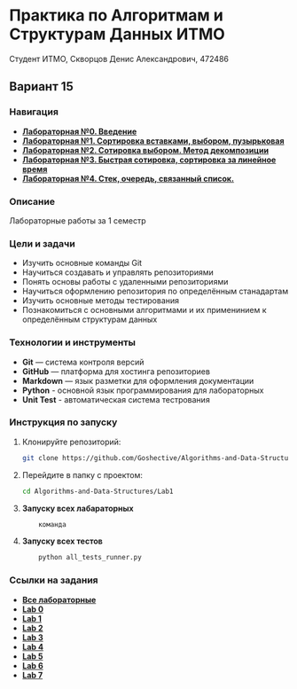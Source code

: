﻿# Практика по Алгоритмам и Cтруктурам Данных ИТМО 
Студент ИТМО, Скворцов Денис Александрович, 472486

## Вариант 15

### Навигация

- [**Лабораторная №0. Введение**](https://github.com/Goshective/Algorithms-and-Data-Structures/tree/main/Lab0)
- [**Лабораторная №1. Сортировка вставками, выбором, пузырьковая**](https://github.com/Goshective/Algorithms-and-Data-Structures/tree/main/Lab1)
- [**Лабораторная №2. Сотировка выбором. Метод декомпозиции**](https://github.com/Goshective/Algorithms-and-Data-Structures/tree/main/Lab2)
- [**Лабораторная №3. Быстрая сотировка, сортировка за линейное время**](https://github.com/Goshective/Algorithms-and-Data-Structures/tree/main/Lab3)
- [**Лабораторная №4. Стек, очередь, связанный список.**](https://github.com/Goshective/Algorithms-and-Data-Structures/tree/main/Lab4)

### Описание 
Лабораторные работы за 1 семестр

### Цели и задачи

- Изучить основные команды Git
- Научиться создавать и управлять репозиториями
- Понять основы работы с удаленными репозиториями
- Научиться оформлению репозитория по определённым станадартам
- Изучить основные методы тестирования
- Познакомиться с основными алгоритмами и их применинием к определённым структурам данных

### Технологии и инструменты

- **Git** — система контроля версий
- **GitHub** — платформа для хостинга репозиториев
- **Markdown** — язык разметки для оформления документации
- **Python** - основной язык программирования для лабораторных
- **Unit Test** - автоматическая система тестрования

### Инструкция по запуску

1. Клонируйте репозиторий:
   ```bash
   git clone https://github.com/Goshective/Algorithms-and-Data-Structures
   ```

2. Перейдите в папку с проектом:
   ```bash
   cd Algorithms-and-Data-Structures/Lab1
   ```

3. **Запуску всех лабараторных**
    ```bash
        команда
    ```

4. **Запуску всех тестов**
    ```bash
        python all_tests_runner.py
    ```

### Ссылки на задания

- [**Все лабораторные**](https://github.com/anton0afanasiev0v/asd_labs)
- [**Lab 0**](https://github.com/anton0afanasiev0v/asd_labs/blob/main/lab0/%D0%97%D0%B0%D0%B4%D0%B0%D0%BD%D0%B8%D0%B5%20%D0%BA%20%D0%9B%D0%B0%D0%B1%200%20%D0%92%D0%B2%D0%B5%D0%B4%D0%B5%D0%BD%D0%B8%D0%B5.pdf)
- [**Lab 1**](https://github.com/anton0afanasiev0v/asd_labs/blob/main/lab1/%D0%97%D0%B0%D0%B4%D0%B0%D0%BD%D0%B8%D0%B5%20%D0%BA%20%D0%9B%D0%B0%D0%B1%201%20Insertion%20Sort.pdf)
- [**Lab 2**](https://github.com/anton0afanasiev0v/asd_labs/blob/main/lab2/%D0%97%D0%B0%D0%B4%D0%B0%D0%BD%D0%B8%D0%B5%20%D0%BA%20%D0%9B%D0%B0%D0%B1%202%20Merge%20Sort.pdf)
- [**Lab 3**](https://github.com/anton0afanasiev0v/asd_labs/blob/main/lab3/%D0%97%D0%B0%D0%B4%D0%B0%D0%BD%D0%B8%D0%B5%20%D0%BA%20%D0%9B%D0%B0%D0%B1%203%20Quick%20Sort%20Count%20Sort.pdf)
- [**Lab 4**](https://github.com/anton0afanasiev0v/asd_labs/blob/main/lab4/%D0%97%D0%B0%D0%B4%D0%B0%D0%BD%D0%B8%D0%B5%20%D0%BA%20%D0%9B%D0%B0%D0%B1%204%20Stack%20Queue%20Linked%20List.pdf)
- [**Lab 5**](https://github.com/anton0afanasiev0v/asd_labs/blob/main/lab5/%D0%97%D0%B0%D0%B4%D0%B0%D0%BD%D0%B8%D0%B5%20%D0%BA%20%D0%9B%D0%B0%D0%B1%205%20Heap.pdf)
- [**Lab 6**](https://github.com/anton0afanasiev0v/asd_labs/blob/main/lab6/%D0%97%D0%B0%D0%B4%D0%B0%D0%BD%D0%B8%D0%B5%20%D0%BA%20%D0%9B%D0%B0%D0%B1%206%20Hashing.pdf)
- [**Lab 7**](https://github.com/anton0afanasiev0v/asd_labs/blob/main/lab7/%D0%97%D0%B0%D0%B4%D0%B0%D0%BD%D0%B8%D0%B5%20%D0%BA%20%D0%9B%D0%B0%D0%B1%207%20Dynamic.pdf)
